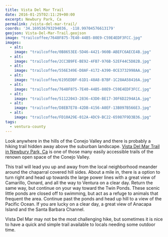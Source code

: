 ```yaml
---
title: Vista Del Mar Trail
date: 2016-01-25T02:11:29+00:00
excerpt: Newbury Park, Ca
permalink: /vista-del-mar-trail/
coords: '34.169536793294036, -118.99704576613179'
geojson: Vista-Del-Mar-Trail.geojson
image: "trailcoffee/7648F875-7E40-44B5-80E9-C59E4EDF3FCC.jpg"
images:
  - alt: 
    image: "trailcoffee/0B8653EE-5D46-4421-960B-ABEFC6AECE4B.jpg"
  - alt: 
    image: "trailcoffee/2CC3B9FE-BE92-4FB7-976B-52EF44C5D82B.jpg"
  - alt: 
    image: "trailcoffee/556E349E-D8AF-4172-A390-0CE3732998AA.jpg"
  - alt: 
    image: "trailcoffee/6195EDBF-61D1-48A8-B7BF-1C28AA58416A.jpg"
  - alt: 
    image: "trailcoffee/7648F875-7E40-44B5-80E9-C59E4EDF3FCC.jpg"
  - alt: 
    image: "trailcoffee/51122043-2836-43D0-BE17-30F6D2294A1A.jpg"
  - alt: 
    image: "trailcoffee/D8EB7E78-42DB-4156-A0EF-13B097B566E3.jpg"
  - alt: 
    image: "trailcoffee/FD10A29E-012A-4DC9-BC22-65987F9D3B36.jpg"
tags:
  - ventura-county
---
```

Look anywhere in the hills of the Conejo Valley and there is probably a hiking trail hidden away above the suburban landscape. <a href="http://cosf.org/dos-vientos/">Vista Del Mar Trail in Newbury Park, Ca</a> is one of those many easily accessible trails of the renown open space of the Conejo Valley.

This trail will lead you up and away from the local neighborhood meander around the chaparral covered hill sides. About a mile in, there is a option to turn right and head up towards the large power lines with a great view of Camarillo, Oxnard, and all the way to Ventura on a clear day. Return the same way, but continue on your way toward the Twin Ponds. These scenic little ponds are closed off to swimming, but act as a refuge to animals that frequent the area. Continue past the ponds and head up hill to a view of the Pacific Ocean. If you are lucky on a clear day, a great view of Anacapa Island and the Santa Barbara Channel.

Vista Del Mar may not be the most challenging hike, but sometimes it is nice to have a quick and simple trail available to locals needing some outdoor time.



